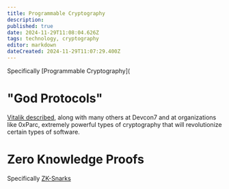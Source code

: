 ```yaml
---
title: Programmable Cryptography
description: 
published: true
date: 2024-11-29T11:08:04.626Z
tags: technology, cryptography
editor: markdown
dateCreated: 2024-11-29T11:07:29.400Z
---
```


Specifically [Programmable Cryptography](

# "God Protocols"
[Vitalik described](https://vitalik.eth.limo/general/2024/10/29/futures6.html#5), along with many others at Devcon7 and at organizations like 0xParc, extremely powerful types of cryptography that will revolutionize certain types of software.

# Zero Knowledge Proofs
Specifically [ZK-Snarks](https://vitalik.eth.limo/general/2021/01/26/snarks.html)
# 